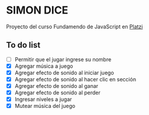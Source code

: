 # SIMON DICE
Proyecto del curso Fundamendo de JavaScript en [Platzi](https://platzi.com/c/lufriherrera/)

## To do list
- [ ] Permitir que el jugar ingrese su nombre
- [X] Agregar música a juego
- [X] Agregar efecto de sonido al iniciar juego
- [X] Agregar efecto de sonido al hacer clic en sección
- [X] Agregar efecto de sonido al ganar
- [X] Agregar efecto de sonido al perder
- [X] Ingresar niveles a jugar
- [X] Mutear música del juego
